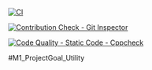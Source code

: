 






[![CI](https://github.com/aravindvasa/M1_ProjectGoal_UTILITY/actions/workflows/main.yml/badge.svg)](https://github.com/aravindvasa/M1_ProjectGoal_UTILITY/actions/workflows/main.yml)


[![Contribution Check - Git Inspector](https://github.com/aravindvasa/M1_ProjectGoal_UTILITY/actions/workflows/Makefile.yml/badge.svg)](https://github.com/aravindvasa/M1_ProjectGoal_UTILITY/actions/workflows/Makefile.yml)

[![Code Quality - Static Code - Cppcheck](https://github.com/aravindvasa/M1_ProjectGoal_UTILITY/actions/workflows/Cppcheck.yml/badge.svg)](https://github.com/aravindvasa/M1_ProjectGoal_UTILITY/actions/workflows/Cppcheck.yml)


#M1_ProjectGoal_Utility
